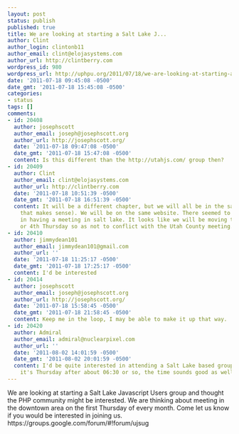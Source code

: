 ```yaml
---
layout: post
status: publish
published: true
title: We are looking at starting a Salt Lake J...
author: Clint
author_login: clintonb11
author_email: clint@elojasystems.com
author_url: http://clintberry.com
wordpress_id: 980
wordpress_url: http://uphpu.org/2011/07/18/we-are-looking-at-starting-a-salt-lake-j/
date: '2011-07-18 09:45:08 -0500'
date_gmt: '2011-07-18 15:45:08 -0500'
categories:
- status
tags: []
comments:
- id: 20408
  author: josephscott
  author_email: joseph@josephscott.org
  author_url: http://josephscott.org/
  date: '2011-07-18 09:47:08 -0500'
  date_gmt: '2011-07-18 15:47:08 -0500'
  content: Is this different than the http://utahjs.com/ group then?
- id: 20409
  author: Clint
  author_email: clint@elojasystems.com
  author_url: http://clintberry.com
  date: '2011-07-18 10:51:39 -0500'
  date_gmt: '2011-07-18 16:51:39 -0500'
  content: It will be a different chapter, but we will all be in the same group (if
    that makes sense). We will be on the same website. There seemed to be enough interest
    in having a meeting in salt lake. It looks like we will be moving to the second
    or 4th Thursday so as not to conflict with the Utah County meeting.
- id: 20410
  author: jimmydean101
  author_email: jimmydean101@gmail.com
  author_url: ''
  date: '2011-07-18 11:25:17 -0500'
  date_gmt: '2011-07-18 17:25:17 -0500'
  content: I'd be interested
- id: 20414
  author: josephscott
  author_email: joseph@josephscott.org
  author_url: http://josephscott.org/
  date: '2011-07-18 15:58:45 -0500'
  date_gmt: '2011-07-18 21:58:45 -0500'
  content: Keep me in the loop, I may be able to make it up that way.
- id: 20420
  author: Admiral
  author_email: admiral@nuclearpixel.com
  author_url: ''
  date: '2011-08-02 14:01:59 -0500'
  date_gmt: '2011-08-02 20:01:59 -0500'
  content: I'd be quite interested in attending a Salt Lake based group. As long at
    it's Thursday after about 06:30 or so, the time sounds good as well.
---
```

<p>We are looking at starting a Salt Lake Javascript Users group and thought the PHP community might be interested. We are thinking about meeting in the downtown area on the first Thursday of every month. Come let us know if you would be interested in joining us. https://groups.google.com/forum/#!forum/ujsug</p>
